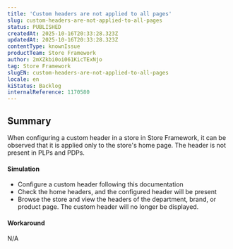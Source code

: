 ```yaml
---
title: 'Custom headers are not applied to all pages'
slug: custom-headers-are-not-applied-to-all-pages
status: PUBLISHED
createdAt: 2025-10-16T20:33:28.323Z
updatedAt: 2025-10-16T20:33:28.323Z
contentType: knownIssue
productTeam: Store Framework
author: 2mXZkbi0oi061KicTExNjo
tag: Store Framework
slugEN: custom-headers-are-not-applied-to-all-pages
locale: en
kiStatus: Backlog
internalReference: 1170580
---
```


## Summary


When configuring a custom header in a store in Store Framework, it can be observed that it is applied only to the store's home page. The header is not present in PLPs and PDPs.


#### Simulation



- Configure a custom header following this documentation
- Check the home headers, and the configured header will be present
- Browse the store and view the headers of the department, brand, or product page. The custom header will no longer be displayed.


#### Workaround


N/A



